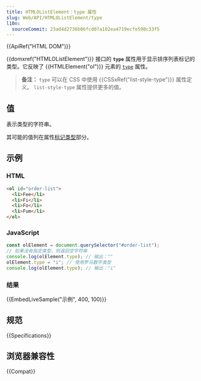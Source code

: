 ```yaml
---
title: HTMLOListElement：type 属性
slug: Web/API/HTMLOListElement/type
l10n:
  sourceCommit: 23ad4d2736b06fcd07a102ea4719ecfe590c33f5
---
```


{{ApiRef("HTML DOM")}}

{{domxref("HTMLOListElement")}} 接口的 **`type`** 属性用于显示排序列表标记的类型。它反映了 {{HTMLElement("ol")}} 元素的 [`type`](/zh-CN/docs/Web/HTML/Element/ol#type) 属性。

> **备注：** `type` 可以在 CSS 中使用 {{CSSxRef("list-style-type")}} 属性定义。 `list-style-type` 属性提供更多的值。

## 值

表示类型的字符串。

其可能的值列在属性[标记类型](/zh-CN/docs/Web/HTML/Element/ol#type)部分。

## 示例

### HTML

```html
<ol id="order-list">
  <li>Fee</li>
  <li>Fi</li>
  <li>Fo</li>
  <li>Fum</li>
</ol>
```

### JavaScript

```js
const olElement = document.querySelector("#order-list");
// 如果没有指定类型，则返回空字符串
console.log(olElement.type); // 输出：""
olElement.type = "i"; // 使用罗马数字类型
console.log(olElement.type); // 输出："i"
```

### 结果

{{EmbedLiveSample("示例", 400, 100)}}

## 规范

{{Specifications}}

## 浏览器兼容性

{{Compat}}
